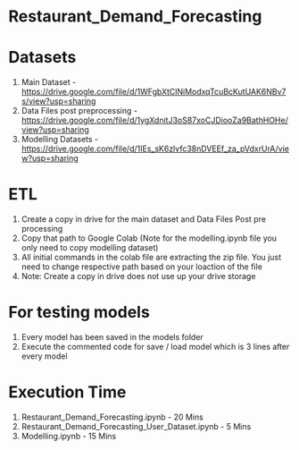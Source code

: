 # Restaurant_Demand_Forecasting

# Datasets 

1. Main Dataset - https://drive.google.com/file/d/1WFgbXtClNiModxqTcuBcKutUAK6NBv7s/view?usp=sharing 
2. Data Files post preprocessing - https://drive.google.com/file/d/1ygXdnitJ3oS87xoCJDiooZa9BathHOHe/view?usp=sharing
3. Modelling Datasets - https://drive.google.com/file/d/1IEs_sK6zlvfc38nDVEEf_za_pVdxrUrA/view?usp=sharing 

# ETL
1. Create a copy in drive for the main dataset and Data Files Post pre processing
2. Copy that path to Google Colab (Note for the modelling.ipynb file you only need to copy modelling dataset)
3. All initial commands in the colab file are extracting the zip file. You just need to change respective path based on your loaction of the file
4. Note: Create a copy in drive does not use up your drive storage

# For testing models 
1. Every model has been saved in the models folder
2. Execute the commented code for save / load model which is 3 lines after every model

# Execution Time 
1. Restaurant_Demand_Forecasting.ipynb - 20 Mins
2. Restaurant_Demand_Forecasting_User_Dataset.ipynb - 5 Mins
3. Modelling.ipynb - 15 Mins
